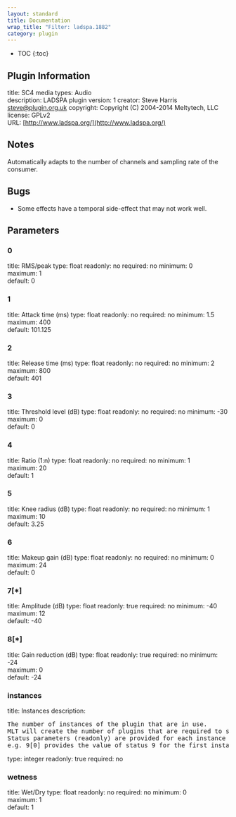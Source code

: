 ```yaml
---
layout: standard
title: Documentation
wrap_title: "Filter: ladspa.1882"
category: plugin
---
```

* TOC
{:toc}

## Plugin Information

title: SC4
media types:
Audio  
description: LADSPA plugin
version: 1
creator: Steve Harris <steve@plugin.org.uk>
copyright: Copyright (C) 2004-2014 Meltytech, LLC  
license: GPLv2  
URL: [http://www.ladspa.org/](http://www.ladspa.org/)  

## Notes

Automatically adapts to the number of channels and sampling rate of the consumer.

## Bugs

* Some effects have a temporal side-effect that may not work well.


## Parameters

### 0

title: RMS/peak  type: float
readonly: no
required: no
minimum: 0  
maximum: 1  
default: 0  

### 1

title: Attack time (ms)  type: float
readonly: no
required: no
minimum: 1.5  
maximum: 400  
default: 101.125  

### 2

title: Release time (ms)  type: float
readonly: no
required: no
minimum: 2  
maximum: 800  
default: 401  

### 3

title: Threshold level (dB)  type: float
readonly: no
required: no
minimum: -30  
maximum: 0  
default: 0  

### 4

title: Ratio (1:n)  type: float
readonly: no
required: no
minimum: 1  
maximum: 20  
default: 1  

### 5

title: Knee radius (dB)  type: float
readonly: no
required: no
minimum: 1  
maximum: 10  
default: 3.25  

### 6

title: Makeup gain (dB)  type: float
readonly: no
required: no
minimum: 0  
maximum: 24  
default: 0  

### 7[*]

title: Amplitude (dB)  type: float
readonly: true
required: no
minimum: -40  
maximum: 12  
default: -40  

### 8[*]

title: Gain reduction (dB)  type: float
readonly: true
required: no
minimum: -24  
maximum: 0  
default: -24  

### instances

title: Instances  description:
<pre>
The number of instances of the plugin that are in use.
MLT will create the number of plugins that are required to support the number of audio channels.
Status parameters (readonly) are provided for each instance and are accessed by specifying the instance number after the identifier (starting at zero).
e.g. 9[0] provides the value of status 9 for the first instance.
</pre>
type: integer
readonly: true
required: no

### wetness

title: Wet/Dry  type: float
readonly: no
required: no
minimum: 0  
maximum: 1  
default: 1  

